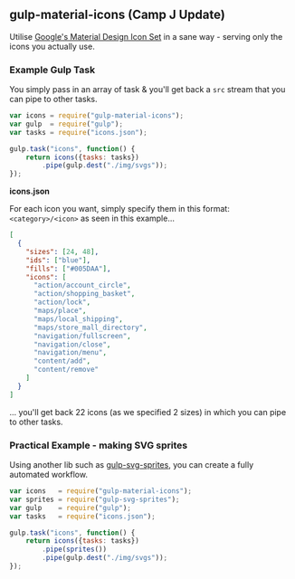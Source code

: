 ## gulp-material-icons (Camp J Update)

Utilise [Google's Material Design Icon Set](https://github.com/google/material-design-icons) in a sane way - serving only the icons you actually use.

### Example Gulp Task
You simply pass in an array of task & you'll get back a `src` stream that you can pipe to other tasks.

```js
var icons = require("gulp-material-icons");
var gulp  = require("gulp");
var tasks = require("icons.json");

gulp.task("icons", function() {
    return icons({tasks: tasks})
        .pipe(gulp.dest("./img/svgs"));
});
```

**icons.json**

For each icon you want, simply specify them in this format: `<category>/<icon>` as seen in this example...

```json
[
  {
    "sizes": [24, 48],
    "ids": ["blue"],
    "fills": ["#005DAA"],
    "icons": [
      "action/account_circle",
      "action/shopping_basket",
      "action/lock",
      "maps/place",
      "maps/local_shipping",
      "maps/store_mall_directory",
      "navigation/fullscreen",
      "navigation/close",
      "navigation/menu",
      "content/add",
      "content/remove"
    ]
  }
]
```

... you'll get back 22 icons (as we specified 2 sizes) in which you can pipe to other tasks.

### Practical Example - making SVG sprites

Using another lib such as [gulp-svg-sprites](https://github.com/shakyshane/gulp-svg-sprites), you can create 
a fully automated workflow.

```js
var icons   = require("gulp-material-icons");
var sprites = require("gulp-svg-sprites");
var gulp    = require("gulp");
var tasks   = require("icons.json");

gulp.task("icons", function() {
    return icons({tasks: tasks})
        .pipe(sprites())
        .pipe(gulp.dest("./img/svgs"));
});
```


